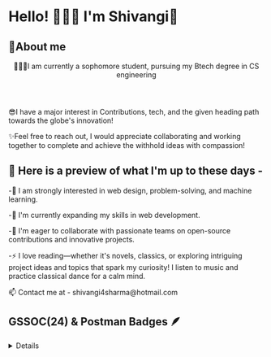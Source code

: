 <h1> Hello! 🙋🏻‍♀️
 I'm Shivangi🌻 </h1>
<h2>🚀About me </h2>
 <header>👩🏻‍🎓I am currently a sophomore student, pursuing my Btech degree in CS engineering </header>
 <p>😎I have a major interest in Contributions, tech, and the given heading path towards the globe's innovation!<p>
 <p>✨Feel free to reach out, I would appreciate collaborating and working together to complete and achieve the withhold ideas with compassion!</p>

 <h2>📔 Here is a preview of what I'm up to these days -</h2>
<summary>
<p>-👀 I am strongly interested in web design, problem-solving, and machine learning.</li>
<p>-🌱 I'm currently expanding my skills in web development.</li>
<p>-💞️ I'm eager to collaborate with passionate teams on open-source contributions and innovative projects.</li>
<p>-⚡ I love reading—whether it's novels, classics, or exploring intriguing project ideas and topics that spark my curiosity! I listen to music and practice classical dance for a calm mind. </li>
<p>📫 Contact me at - shivangi4sharma@hotmail.com</p>
</summary>

<h2>GSSOC(24) & Postman Badges 🪶</h2>
<details>
<div style='display:flex; align-items:center; gap: 10px;' align='center'><a href="https://gssoc.girlscript.tech/leaderboard">
<img src="https://raw.githubusercontent.com/GSSoC24/Postman-Challenge/main/docs/assets/Postman%20White.png" width="100px" height="100px" />
<img src="https://raw.githubusercontent.com/GSSoC24/Hack-Web3Conf/refs/heads/main/assets/Hack-Web3Conf%202024%20Badge%20(2).png" width="100px" height="100px" />
  <img src="https://raw.githubusercontent.com/GSSoC24/Postman-Challenge/main/docs/assets/1.png" width="100px" height="100px" />
  <img src="https://raw.githubusercontent.com/GSSoC24/Postman-Challenge/main/docs/assets/2.png" width="100px" height="100px" />
  <img src="https://raw.githubusercontent.com/GSSoC24/Postman-Challenge/main/docs/assets/3.png" width="100px" height="100px" />
  <img src="https://raw.githubusercontent.com/GSSoC24/Postman-Challenge/main/docs/assets/4.png" width="100px" height="100px" />
  <img src="https://raw.githubusercontent.com/GSSoC24/Postman-Challenge/main/docs/assets/5.png" width="100px" height="100px" />
</div>
</details>
